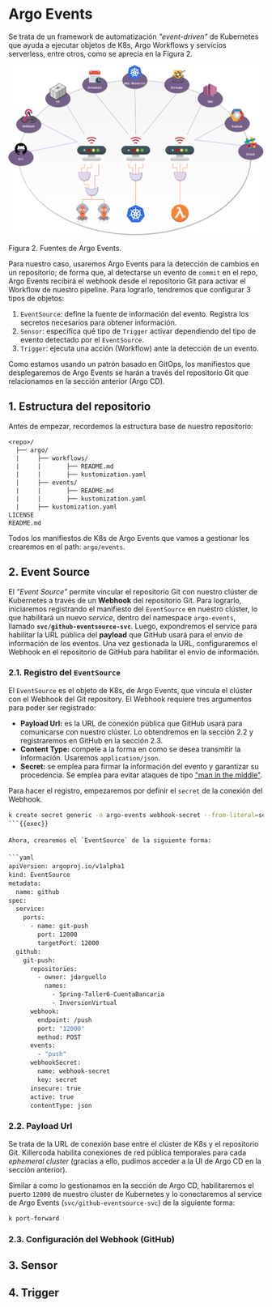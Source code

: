# Argo Events

Se trata de un framework de automatización _"event-driven"_ de Kubernetes que ayuda a ejecutar objetos de K8s, Argo Workflows y servicios serverless, entre otros, como se aprecia en la Figura 2.

![](./images/argo-events.png)

Figura 2. Fuentes de Argo Events.

Para nuestro caso, usaremos Argo Events para la detección de cambios en un repositorio; de forma que, al detectarse un evento de `commit` en el repo, Argo Events recibirá el webhook desde el repositorio Git para activar el Workflow de nuestro pipeline. Para lograrlo, tendremos que configurar 3 tipos de objetos:

1. `EventSource`: define la fuente de información del evento. Registra los secretos necesarios para obtener información.
2. `Sensor`: especifica qué tipo de `Trigger` activar dependiendo del tipo de evento detectado por el `EventSource`.
3. `Trigger`: ejecuta una acción (Workflow) ante la detección de un evento.

Como estamos usando un patrón basado en GitOps, los manifiestos que desplegaremos de Argo Events se harán a través del repositorio Git que relacionamos en la sección anterior (Argo CD).

## 1. Estructura del repositorio

Antes de empezar, recordemos la estructura base de nuestro repositorio:

```text
<repo>/
  ├── argo/
  |     ├── workflows/
  |     |       ├── README.md
  |     |       ├── kustomization.yaml
  |     ├── events/
  |     |       ├── README.md
  |     |       ├── kustomization.yaml
  |     ├── kustomization.yaml
LICENSE
README.md
```

Todos los manifiestos de K8s de Argo Events que vamos a gestionar los crearemos en el path: `argo/events`.

## 2. Event Source

El _"Event Source"_ permite vincular el repositorio Git con nuestro clúster de Kubernetes a través de un __Webhook__ del repositorio Git. Para lograrlo, iniciaremos registrando el manifiesto del `EventSource` en nuestro clúster, lo que habilitará un nuevo _service_, dentro del namespace `argo-events`, llamado __`svc/github-eventsource-svc`__. Luego, expondremos el service para habilitar la URL pública del __payload__ que GitHub usará para el envío de información de los eventos. Una vez gestionada la URL, configuraremos el Webhook en el repositorio de GitHub para habilitar el envío de información.

### 2.1. Registro del `EventSource`

El `EventSource` es el objeto de K8s, de Argo Events, que vincula el clúster con el Webhook del Git repository. El Webhook requiere tres argumentos para poder ser registrado:

* __Payload Url:__ es la URL de conexión pública que GitHub usará para comunicarse con nuestro clúster. Lo obtendremos en la sección 2.2 y registraremos en GitHub en la sección 2.3.
* __Content Type:__ compete a la forma en como se desea transmitir la información. Usaremos `application/json`.
* __Secret:__ se emplea para firmar la información del evento y garantizar su procedencia. Se emplea para evitar ataques de tipo ["man in the middle"](https://www.ibm.com/think/topics/man-in-the-middle).

Para hacer el registro, empezaremos por definir el `secret` de la conexión del Webhook.

```bash
k create secret generic -n argo-events webhook-secret --from-literal=secret=super-secret_123
```{{exec}}

Ahora, crearemos el `EventSource` de la siguiente forma:

```yaml
apiVersion: argoproj.io/v1alpha1
kind: EventSource
metadata:
  name: github
spec:
  service:
    ports:
      - name: git-push
        port: 12000
        targetPort: 12000
  github:
    git-push:
      repositories:
        - owner: jdarguello
          names:
            - Spring-Taller6-CuentaBancaria
            - InversionVirtual
      webhook:
        endpoint: /push
        port: "12000"
        method: POST
      events:
        - "push"
      webhookSecret:
        name: webhook-secret
        key: secret
      insecure: true
      active: true
      contentType: json
```

### 2.2. Payload Url

Se trata de la URL de conexión base entre el clúster de K8s y el repositorio Git. Killercoda habilita conexiones de red pública temporales para cada _ephemeral cluster_ (gracias a ello, pudimos acceder a la UI de Argo CD en la sección anterior). 

Similar a como lo gestionamos en la sección de Argo CD, habilitaremos el puerto `12000` de nuestro cluster de Kubernetes y lo conectaremos al service de Argo Events (`svc/github-eventsource-svc`) de la siguiente forma:

```bash
k port-forward 
```



### 2.3. Configuración del Webhook (GitHub)


## 3. Sensor


## 4. Trigger




